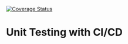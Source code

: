 [![Coverage Status](https://coveralls.io/repos/github/dianacg93/unit_testing/badge.svg?branch=main)](https://coveralls.io/github/dianacg93/unit_testing?branch=main)

# Unit Testing with CI/CD
